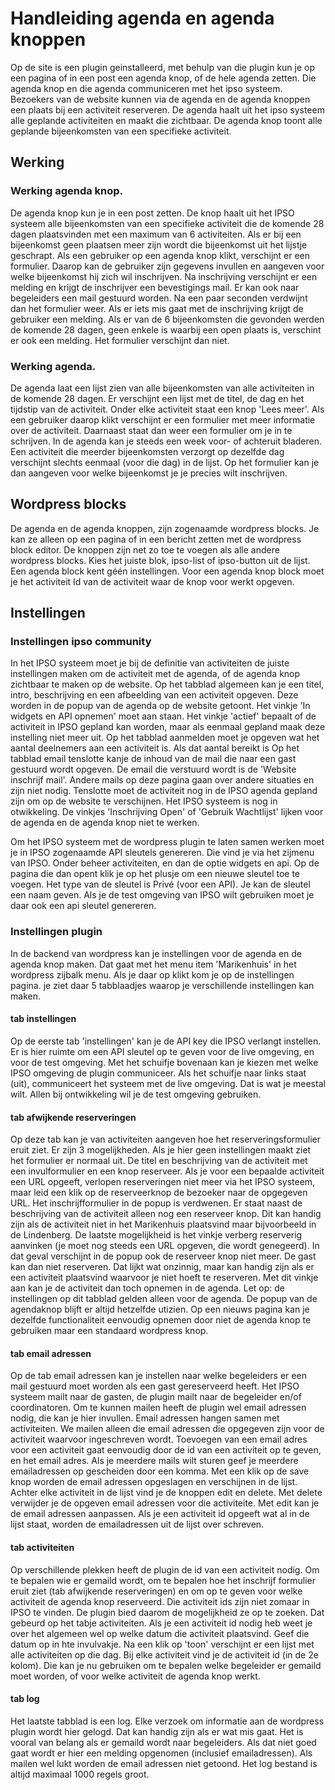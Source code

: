 # Handleiding agenda en agenda knoppen

Op de site is een plugin geinstalleerd, met behulp van die plugin kun je op een pagina of in een post een agenda knop, of de hele agenda zetten. Die agenda knop en die agenda communiceren met het ipso systeem. Bezoekers van de website kunnen via de agenda en de agenda knoppen een plaats bij een activiteit reserveren. De agenda haalt uit het ipso systeem alle geplande activiteiten en maakt die zichtbaar. De agenda knop toont alle geplande bijeenkomsten van een specifieke activiteit.

## Werking

### Werking agenda knop.

De agenda knop kun je in een post zetten. De knop haalt uit het IPSO systeem alle bijeenkomsten van een specifieke activiteit die de komende 28 dagen plaatsvinden met een maximum van 6 activiteiten. Als er bij een bijeenkomst geen plaatsen meer zijn wordt die bijeenkomst uit het lijstje geschrapt.
Als een gebruiker op een agenda knop klikt, verschijnt er een formulier. Daarop kan de gebruiker zijn gegevens invullen en aangeven voor welke bijeenkomst hij zich wil inschrijven. Na inschrijving verschijnt er een melding en krijgt de inschrijver een bevestigings mail. Er kan ook naar begeleiders een mail gestuurd worden. Na een paar seconden verdwijnt dan het formulier weer.
Als er iets mis gaat met de inschrijving krijgt de gebruiker een melding. Als er van de 6 bijeenkomsten die gevonden werden de komende 28 dagen, geen enkele is waarbij een open plaats is, verschint er ook een melding. Het formulier verschijnt dan niet.


### Werking agenda.

De agenda laat een lijst zien van alle bijeenkomsten van alle activiteiten in de komende 28 dagen. Er verschijnt een lijst met de titel, de dag en het tijdstip van de activiteit. Onder elke activiteit staat een knop 'Lees meer'. Als een gebruiker daarop klikt verschijnt er een formulier met meer informatie over de activiteit. Daarnaast staat dan weer een formulier om je in te schrijven.
In de agenda kan je steeds een week voor- of achteruit bladeren. Een activiteit die meerder bijeenkomsten verzorgt op
dezelfde dag verschijnt slechts eenmaal (voor die dag) in de lijst. Op het formulier kan je dan aangeven voor welke
bijeenkomst je je precies wilt inschrijven.

## Wordpress blocks

De agenda en de agenda knoppen, zijn zogenaamde wordpress blocks. Je kan ze alleen op een pagina of in een bericht zetten met de wordpress block editor. De knoppen zijn net zo toe te voegen als alle andere wordpress blocks. Kies het juiste blok, ipso-list of ipso-button uit de lijst. 
Een agenda block kent géén instellingen. Voor een agenda knop block moet je het activiteit Id van de activiteit waar de knop voor werkt opgeven.

## Instellingen

### Instellingen ipso community

In het IPSO systeem moet je bij de definitie van activiteiten de juiste instellingen maken om de activiteit met de agenda, of de agenda knop zichtbaar te maken op de website. 
Op het tabblad algemeen kan je een titel, intro, beschrijving en een afbeelding van een activiteit opgeven. Deze worden in de popup van de agenda op de website getoont. Het vinkje 'In widgets en API opnemen' moet aan staan. Het vinkje 'actief' bepaalt of de activiteit in IPSO gepland kan worden, maar als eenmaal gepland maak deze instelling niet meer uit. 
Op het tabblad aanmelden moet je opgeven wat het aantal deelnemers aan een activiteit is. Als dat aantal bereikt is
Op het tabblad email tenslotte kanje de inhoud van de mail die naar een gast gestuurd wordt opgeven. De email die
verstuurd wordt is de 'Website inschrijf mail'. Andere mails op deze pagina gaan over andere situaties en zijn niet
nodig.
Tenslotte moet de activiteit nog in de IPSO agenda gepland zijn om op de website te verschijnen.
Het IPSO systeem is nog in otwikkeling. De vinkjes 'Inschrijving Open' of 'Gebruik Wachtlijst' lijken voor de agenda en
de agenda knop niet te werken.

Om het IPSO systeem met de wordpress plugin te laten samen werken moet je in IPSO zogenaamde API sleutels genereren. Die
vind je via het zijmenu van IPSO. Onder beheer activiteiten, en dan de optie widgets en api. Op de pagina die dan opent
klik je op het plusje om een nieuwe sleutel toe te voegen. Het type van de sleutel is Privé (voor een API). Je kan de
sleutel een naam geven. Als je de test omgeving van IPSO wilt gebruiken moet je daar ook een api sleutel genereren.

### Instellingen plugin

In de backend van wordpress kan je instellingen voor de agenda en de agenda knop maken. Dat gaat met het menu item 'Marikenhuis' in het wordpress zijbalk menu. Als je daar op klikt kom je op de instellingen pagina. je ziet daar 5 tabblaadjes waarop je verschillende instellingen kan maken.

#### tab instellingen

Op de eerste tab 'instellingen' kan je de API key die IPSO verlangt instellen. Er is hier ruimte om een API sleutel op te geven voor de live omgeving, en voor de test omgeving. 
Met het schuifje bovenaan kan je kiezen met welke IPSO omgeving de plugin communiceer. Als het schuifje naar links staat
(uit), communiceert het systeem met de live omgeving. Dat is wat je meestal wilt. Allen bij ontwikkeling wil je de test
omgeving gebruiken.

#### tab afwijkende reserveringen

Op deze tab kan je van activiteiten aangeven hoe het reserveringsformulier eruit ziet. Er zijn 3 mogelijkheden.
Als je hier geen instellingen maakt ziet het formulier er normaal uit. De titel en beschrijving van de activiteit met een invulformulier en een knop reserveer.
Als je voor een bepaalde activiteit een URL opgeeft, verlopen reserveringen niet meer via het IPSO systeem, maar leid een klik op de reserveerknop de bezoeker naar de opgegeven URL. Het inschrijfformulier in de popup is verdwenen. Er staat naast de beschrijving van de activiteit alleen nog een reserveer knop. Dit kan handig zijn als de activiteit niet in het Marikenhuis plaatsvind maar bijvoorbeeld in de Lindenberg.
De laatste mogelijkheid is het vinkje verberg reserverig aanvinken (je moet nog steeds een URL opgeven, die wordt genegeerd). In dat geval verschijnt in de popup ook de reserveer knop niet meer. De gast kan dan niet reserveren. Dat lijkt wat onzinnig, maar kan handig zijn als er een activiteit plaatsvind waarvoor je niet hoeft te reserveren. Met dit vinkje aan kan je de activiteit dan toch opnemen in de agenda.
Let op: de instellingen op dit tabblad gelden alleen voor de agenda. De popup van de agendaknop blijft er altijd hetzelfde utizien. Op een nieuws pagina kan je dezelfde functionaliteit eenvoudig opnemen door niet de agenda knop te gebruiken maar een standaard wordpress knop.


#### tab email adressen

Op de tab email adressen kan je instellen naar welke begeleiders er een mail gestuurd moet worden als een gast gereserveerd heeft. Het IPSO systeem mailt naar de gasten, de plugin mailt naar de begeleider en/of coordinatoren. Om te kunnen mailen heeft de plugin wel email adressen nodig, die kan je hier invullen. Email adressen hangen samen met activiteiten. We mailen alleen die email adressen die opgegeven zijn voor de activiteit waarvoor ingeschreven wordt.
Toevoegen van een email adres voor een activiteit gaat eenvoudig door de id van een activiteit op te geven, en het email
adres. Als je meerdere mails wilt sturen geef je meerdere emailadressen op gescheiden door een komma. Met een klik op de
save knop worden de email adressen opgeslagen en verschijnen in de lijst. Achter elke activiteit in de lijst vind je de
knoppen edit en delete. Met delete verwijder je de opgeven email adressen voor die activiteite. Met edit kan je de email adressen aanpassen.
Als je een activiteit id opgeeft wat al in de lijst staat, worden de emailadressen uit de lijst over schreven.

#### tab activiteiten

Op verschillende plekken heeft de plugin de id van een activiteit nodig. Om te bepalen wie er gemaild wordt, om te
bepalen hoe het inschrijf formulier eruit ziet (tab afwijkende reserveringen) en om op te geven voor welke activiteit de
agenda knop reserveerd. Die activiteit ids zijn niet zomaar in IPSO te vinden. De plugin bied daarom de mogelijkheid ze
op te zoeken. Dat gebeurd op het tabje activiteiten.
Als je een activiteit id nodig heb weet je over het algemeen wel op welke datum die activiteit plaatsvind. Geef die
datum op in hte invulvakje. Na een klik op 'toon' verschijnt er een lijst met alle activiteiten op die dag. Bij elke
activiteit vind je de activiteit id (in de 2e kolom). Die kan je nu gebruiken om te bepalen welke begeleider er gemaild
moet worden, of voor welke activiteit de agenda knop werkt.

#### tab log

Het laatste tabblad is een log. Elke verzoek om informatie aan de wordpress plugin wordt hier gelogd. Dat kan handig
zijn als er wat mis gaat. Het is vooral van belang als er gemaild wordt naar begeleiders. Als dat niet goed gaat wordt
er hier een melding opgenomen (inclusief emailadressen). Als mailen wel lukt worden de email adressen niet getoond. Het
log bestand is altijd maximaal 1000 regels groot.
